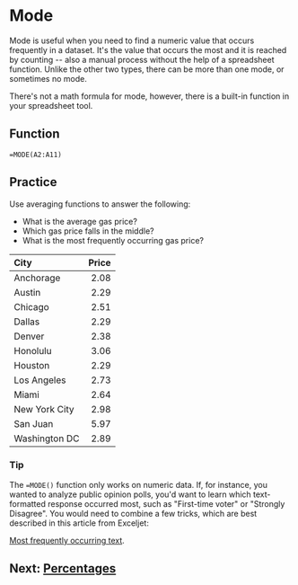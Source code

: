 # Mode
Mode is useful when you need to find a numeric value that occurs frequently in a dataset. It's the value that occurs the most and it is reached by counting -- also a manual process without the help of a spreadsheet function. Unlike the other two types, there can be more than one mode, or sometimes no mode.  

There's not a math formula for mode, however, there is a built-in function in your spreadsheet tool.

## Function
`=MODE(A2:A11)`

## Practice
Use averaging functions to answer the following:
- What is the average gas price?
- Which gas price falls in the middle?
- What is the most frequently occurring gas price?

|City|Price|
|:--|--:|
|Anchorage|2.08|
|Austin|2.29|
|Chicago|2.51|
|Dallas|2.29|
|Denver|2.38|
|Honolulu|3.06|
|Houston|2.29|
|Los Angeles|2.73|
|Miami|2.64|
|New York City|2.98|
|San Juan|5.97|
|Washington DC|2.89|

### Tip
The `=MODE()` function only works on numeric data. If, for instance, you wanted to analyze public opinion polls, you'd want to learn which text-formatted response occurred most, such as "First-time voter" or "Strongly Disagree". You would need to combine a few tricks, which are best described in this article from Exceljet:

[Most frequently occurring text](https://exceljet.net/formula/most-frequently-occurring-text).

## Next: [Percentages](../percentages/readme.md)
